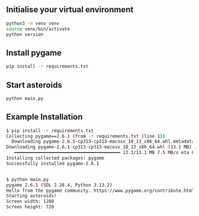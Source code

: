 ## Initialise your virtual environment

```sh
python3 -m venv venv
source venv/bin/activate
python version
```

## Install pygame

```sh
pip install -r requirements.txt
```

## Start asteroids

```sh
python main.py 
```

## Example Installation

```sh
$ pip install -r requirements.txt
Collecting pygame==2.6.1 (from -r requirements.txt (line 1))
  Downloading pygame-2.6.1-cp313-cp313-macosx_10_13_x86_64.whl.metadata (12 kB)
Downloading pygame-2.6.1-cp313-cp313-macosx_10_13_x86_64.whl (13.1 MB)
   ━━━━━━━━━━━━━━━━━━━━━━━━━━━━━━━━━━━━━━━━ 13.1/13.1 MB 7.5 MB/s eta 0:00:00
Installing collected packages: pygame
Successfully installed pygame-2.6.1


$ python main.py 
pygame 2.6.1 (SDL 2.28.4, Python 3.13.2)
Hello from the pygame community. https://www.pygame.org/contribute.html
Starting asteroids!
Screen width: 1280
Screen height: 720
```
